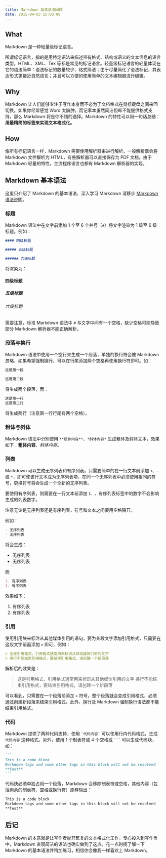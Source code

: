 ```yaml
---
title: Markdown 基本语法回顾
date: 2015-04-03 15:00:00
---
```


## What

Markdown 是一种轻量级标记语言。

所谓标记语言，指的是用特定语法来描述带有格式、结构或语义的文本信息的语言类型，HTML、XML、Tex 等都是常见的标记语言。轻量级标记语言的轻量体现在它的语法简单：语法标记的数量较少、格式简洁；由于尽量简化了语法标记，其表达形式更接近自然语言；并且可以方便的使用简单的文本编辑器进行编辑。

<!--more-->

## Why

Markdown 让人们能够专注于写作本身而不必为了文档格式在鼠标键盘之间来回切换。如果你经常感觉 Word 太臃肿，而记事本虽然简洁但却不能提供格式支持，那么 Markdown 将是你不错的选择。Markdown 的特性可以用一句话总结：**用最精简的标签来实现文本格式化。**

## How

像所有标记语言一样，Markdown 需要使用解析器来进行解析，一般解析器会将 Markdown 文件解析为 HTML，有些解析器可以直接保存为 PDF 文档。由于 Markdown 轻量的特性，主流程序语言也都有 Markdown 解析器的实现。

## Markdown 基本语法

这里只介绍了 Markdown 的基本语法，深入学习 Markdown 请移步 [Markdown 语法说明](http://wowubuntu.com/markdown/)。

### 标题

Markdown 语法中在文字前添加 1 个至 6 个井号（`#`）将文字渲染为 1 级至 6 级标题，例如：

```markdown
#### 四级标题

##### 五级标题

###### 六级标题
```

将渲染为：

#### 四级标题

##### 五级标题

###### 六级标题

需要注意，标准 Markdown 语法中 `#` 与文字中间有一个空格，缺少空格可能导致部分 Markdown 解析器不能正确解析。

### 段落与换行

Markdown 语法中使用一个空行来生成一个段落，单独的换行符会被 Markdown 忽略，如果希望强制换行，可以在行尾添加两个空格再使用换行符即可。如：

```markdown
这是第一段

这是第二段
```

将生成两个段落，而：

```markdown
这是第一行  
这是第二行
```

将生成两行（注意第一行行尾有两个空格）。

### 粗体与斜体

Markdown 语法中分别使用 `**粗体内容**`、`*斜体内容*` 生成粗体及斜体文本，效果如下：**粗体内容**、_斜体内容_。

### 列表

Markdown 可以生成无序列表和有序列表。只需要简单的在一行文本前添加 `+`、`-` 或 `*`，即可使该行文本成为无序列表项，在同一个无序列表中必须使用相同的符号，更换符号将会生成一个全新的无序列表。

要使用有序列表，则需要在一行文本前添加 `1.` ，有序列表标签中的数字不会影响生成的列表数字。

注意无论是无序列表还是有序列表，符号和文本之间要用空格隔开。

例如：

```markdown
- 无序列表
- 无序列表
```

将会生成：

- 无序列表
- 无序列表

而

```markdown
1. 有序列表
1. 有序列表
```

效果如下：

1. 有序列表
1. 有序列表

### 引用

使用引用块来标注从其他媒体引用的语句，要为某段文字添加引用格式，只需要在这段文字前面添加 `>` 即可，例如：

```markdown
> 这是引用格式，引用格式通常用来标识从其他媒体引用的文字
> 换行不能结束引用格式，要结束引用格式，请创建一个新段落
```

解析后的效果是：

> 这是引用格式，引用格式通常用来标识从其他媒体引用的文字
> 换行不能结束引用格式，要结束引用格式，请创建一个新段落

可以看到，只需要在一个段落前添加 `>` 符号，整个段落就会变成引用格式，必须通过创建新段落来结束引用格式。此外，换行及 Markdown 强制换行语法都不能结束引用格式。

### 代码

Markdown 提供了两种代码支持，使用 `` `代码内容` `` 可以使用行内代码格式，生成 `代码内容` 这种格式。另外，使用 1 个制表符或 4 个空格或 <code>\`\`\`</code> 可以生成代码块，如：

````markdown
```
This is a code block
Markdown tags and some other tags in this block will not be resolved
**Test**
```
````

代码快必须单独占用一个段落，Markdown 会移除制表符或空格，其他内容（包括剩余的制表符、空格或换行符）原样输出：

```markdown
This is a code block
Markdown tags and some other tags in this block will not be resolved
**Test**
```

## 后记

Markdown 的本意就是让写作者抛开繁复的文本格式化工作，专心投入到写作当中，Markdown 直观简洁的语法也确实做到了这点。花一点时间了解一下 Markdown 的基本语法并稍加练习，相信你会像我一样喜欢上 Markdown。
